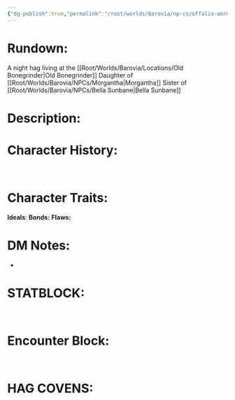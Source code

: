 ```yaml
---
{"dg-publish":true,"permalink":"/root/worlds/barovia/np-cs/offalia-wormwiggle/","tags":["Barovia"]}
---
```


# **Rundown:**

A night hag living at the [[Root/Worlds/Barovia/Locations/Old Bonegrinder\|Old Bonegrinder]]
Daughter of [[Root/Worlds/Barovia/NPCs/Morgantha\|Morgantha]]
Sister of [[Root/Worlds/Barovia/NPCs/Bella Sunbane\|Bella Sunbane]]
 

# **Description:**


# **Character History:**

 
 

# **Character Traits:** 

**Ideals**:
**Bonds:**
**Flaws:**
 

# **DM Notes:**

-    



# **STATBLOCK:**

 

# **Encounter Block:**

 

# **HAG COVENS:**
